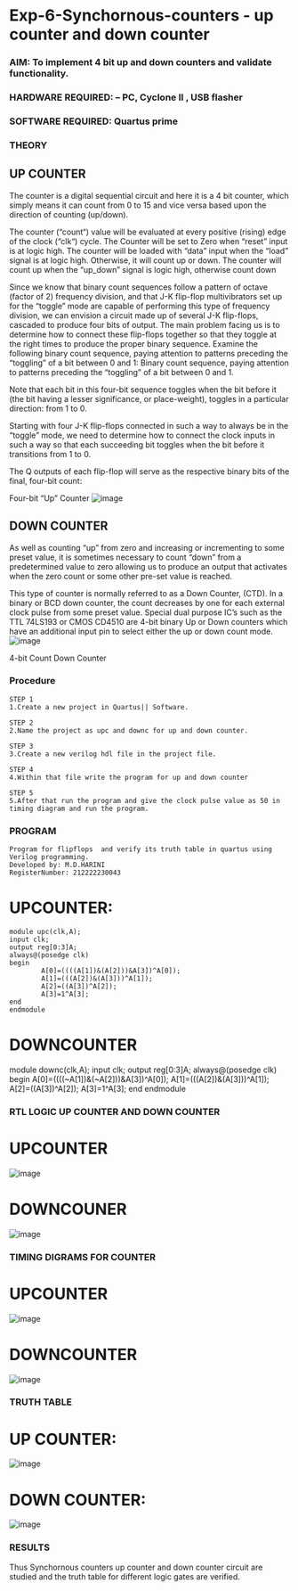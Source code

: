 # Exp-6-Synchornous-counters - up counter and down counter 
### AIM: To implement 4 bit up and down counters and validate  functionality.
### HARDWARE REQUIRED:  – PC, Cyclone II , USB flasher
### SOFTWARE REQUIRED:   Quartus prime
### THEORY 

## UP COUNTER 
The counter is a digital sequential circuit and here it is a 4 bit counter, which simply means it can count from 0 to 15 and vice versa based upon the direction of counting (up/down). 

The counter (“count“) value will be evaluated at every positive (rising) edge of the clock (“clk“) cycle.
The Counter will be set to Zero when “reset” input is at logic high.
The counter will be loaded with “data” input when the “load” signal is at logic high. Otherwise, it will count up or down.
The counter will count up when the “up_down” signal is logic high, otherwise count down

Since we know that binary count sequences follow a pattern of octave (factor of 2) frequency division, and that J-K flip-flop multivibrators set up for the “toggle” mode are capable of performing this type of frequency division, we can envision a circuit made up of several J-K flip-flops, cascaded to produce four bits of output.
The main problem facing us is to determine how to connect these flip-flops together so that they toggle at the right times to produce the proper binary sequence.
Examine the following binary count sequence, paying attention to patterns preceding the “toggling” of a bit between 0 and 1:
Binary count sequence, paying attention to patterns preceding the “toggling” of a bit between 0 and 1.

Note that each bit in this four-bit sequence toggles when the bit before it (the bit having a lesser significance, or place-weight), toggles in a particular direction: from 1 to 0.



 
 

Starting with four J-K flip-flops connected in such a way to always be in the “toggle” mode, we need to determine how to connect the clock inputs in such a way so that each succeeding bit toggles when the bit before it transitions from 1 to 0.

The Q outputs of each flip-flop will serve as the respective binary bits of the final, four-bit count:

 
 

Four-bit “Up” Counter
![image](https://user-images.githubusercontent.com/36288975/169644758-b2f4339d-9532-40c5-af40-8f4f8c942e2c.png)



## DOWN COUNTER 

As well as counting “up” from zero and increasing or incrementing to some preset value, it is sometimes necessary to count “down” from a predetermined value to zero allowing us to produce an output that activates when the zero count or some other pre-set value is reached.

This type of counter is normally referred to as a Down Counter, (CTD). In a binary or BCD down counter, the count decreases by one for each external clock pulse from some preset value. Special dual purpose IC’s such as the TTL 74LS193 or CMOS CD4510 are 4-bit binary Up or Down counters which have an additional input pin to select either the up or down count mode.
![image](https://user-images.githubusercontent.com/36288975/169644844-1a14e123-7228-4ed8-81a9-eb937dff4ac8.png)


4-bit Count Down Counter
### Procedure
```
STEP 1
1.Create a new project in Quartus|| Software.

STEP 2
2.Name the project as upc and downc for up and down counter.

STEP 3
3.Create a new verilog hdl file in the project file.

STEP 4
4.Within that file write the program for up and down counter

STEP 5
5.After that run the program and give the clock pulse value as 50 in timing diagram and run the program.

```



### PROGRAM 
```
Program for flipflops  and verify its truth table in quartus using Verilog programming.
Developed by: M.D.HARINI
RegisterNumber: 212222230043 
```
# UPCOUNTER:
```
module upc(clk,A);
input clk;
output reg[0:3]A;
always@(posedge clk)
begin
		A[0]=((((A[1])&(A[2]))&A[3])^A[0]);
		A[1]=(((A[2])&(A[3]))^A[1]);
		A[2]=((A[3])^A[2]);
		A[3]=1^A[3];
end
endmodule

```
# DOWNCOUNTER
module downc(clk,A);
input clk;
output reg[0:3]A;
always@(posedge clk)
begin
	A[0]=((((~A[1])&(~A[2]))&A[3])^A[0]);
	A[1]=(((A[2])&(A[3]))^A[1]);
	A[2]=((A[3])^A[2]);
	A[3]=1^A[3];
end
endmodule



### RTL LOGIC UP COUNTER AND DOWN COUNTER  

# UPCOUNTER
![image](https://github.com/harinidq/Exp-7-Synchornous-counters-/assets/113497680/2ea7d135-fa2e-42ad-adcb-732a66c12a90)


# DOWNCOUNER

![image](https://github.com/harinidq/Exp-7-Synchornous-counters-/assets/113497680/f599b284-999d-48fd-930c-57ca674c5724)







### TIMING DIGRAMS FOR COUNTER  
# UPCOUNTER
![image](https://github.com/harinidq/Exp-7-Synchornous-counters-/assets/113497680/b4750b92-e733-4adb-8ef2-132e34d49c8b)


# DOWNCOUNTER

![image](https://github.com/harinidq/Exp-7-Synchornous-counters-/assets/113497680/5ff9c9ac-f854-4954-9562-2f43cf1b5366)




### TRUTH TABLE 

# UP COUNTER:
![image](https://github.com/harinidq/Exp-7-Synchornous-counters-/assets/113497680/c1384a52-bdab-4f64-877f-edfbc009e517)


# DOWN COUNTER:
![image](https://github.com/harinidq/Exp-7-Synchornous-counters-/assets/113497680/029cefcb-7577-4a50-819e-190ff3a40cd8)





### RESULTS 
Thus Synchornous counters up counter and down counter circuit are studied and the truth table for different logic gates are verified.
